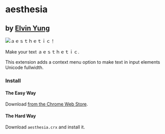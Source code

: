 # aesthesia
## by [Elvin Yung](https://github.com/elvinyung)

![ａｅｓｔｈｅｔｉｃ！](http://i.imgur.com/CxAnsjc.png)

Make your text ａｅｓｔｈｅｔｉｃ.

This extension adds a context menu option to make text in input elements Unicode fullwidth.

### Install
#### The Easy Way
Download [from the Chrome Web Store](https://chrome.google.com/webstore/detail/hgjllhcagjibfpdlcgkakgnnfhboogoj).

#### The Hard Way
Download `aesthesia.crx` and install it.
